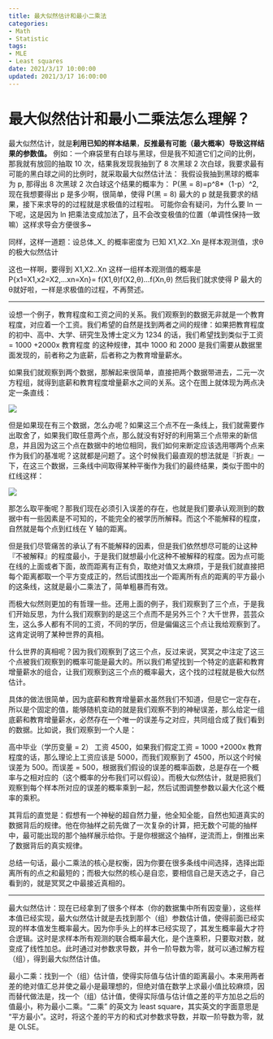 ```yaml
---
title: 最大似然估计和最小二乘法
categories:
- Math
- Statistic
tags:
- MLE
- Least squares
date: 2021/3/17 10:00:00
updated: 2021/3/17 16:00:00
---
```


# 最大似然估计和最小二乘法怎么理解？

最大似然估计，就是**利用已知的样本结果**，**反推最有可能（最大概率）导致这样结果的参数值。** 
例如：一个麻袋里有白球与黑球，但是我不知道它们之间的比例，那我就有放回的抽取 10 次，结果我发现我抽到了 8 次黑球 2 次白球，我要求最有可能的黑白球之间的比例时，就采取最大似然估计法： 我假设我抽到黑球的概率为 p, 那得出 8 次黑球 2 次白球这个结果的概率为： 
P(黑 = 8)=p^8*（1-p）^2, 现在我想要得出 p 是多少啊，很简单，使得 P(黑 = 8) 最大的 p 就是我要求的结果，接下来求导的的过程就是求极值的过程啦。 
可能你会有疑问，为什么要 ln 一下呢，这是因为 ln 把乘法变成加法了，且不会改变极值的位置（单调性保持一致嘛）这样求导会方便很多~

同样，这样一道题：设总体_X_ 的概率密度为 
已知 X1,X2..Xn 是样本观测值，求θ的极大似然估计

这也一样啊，要得到 X1,X2..Xn 这样一组样本观测值的概率是 
P{x1=X1,x2=X2,...xn=Xn}= f(X1,θ)f(X2,θ)…f(Xn,θ) 
然后我们就求使得 P 最大的θ就好啦，一样是求极值的过程，不再赘述。

---

设想一个例子，教育程度和工资之间的关系。我们观察到的数据无非就是一个教育程度，对应着一个工资。我们希望的自然是找到两者之间的规律：如果把教育程度的初中、高中、大学、研究生及博士定义为 1234 的话，我们希望找到类似于工资 = 1000 +2000x 教育程度 的这种规律，其中 1000 和 2000 是我们需要从数据里面发现的，前者称之为底薪，后者称之为教育增量薪水。

如果我们就观察到两个数据，那解起来很简单，直接把两个数据带进去，二元一次方程组，就得到底薪和教育程度增量薪水之间的关系。这个在图上就体现为两点决定一条直线：

![](https://gitee.com/gaoyi-ai/image-bed/raw/master/images/v2-fae27da14b1efdeb88c87b1f40b0ff3d_hd.jpg)

但是如果现在有三个数据，怎么办呢？如果这三个点不在一条线上，我们就需要作出取舍了，如果我们取任意两个点，那么就没有好好的利用第三个点带来的新信息，并且因为这三个点在数据中的地位相同，我们如何来断定应该选用哪两个点来作为我们的基准呢？这就都是问题了。这个时候我们最直观的想法就是『折衷』一下，在这三个数据，三条线中间取得某种平衡作为我们的最终结果，类似于图中的红线这样：

![](https://gitee.com/gaoyi-ai/image-bed/raw/master/images/v2-fae27da14b1efdeb88c87b1f40b0ff3d_hd.jpg)

那怎么取平衡呢？那我们现在必须引入误差的存在，也就是我们要承认观测到的数据中有一些因素是不可知的，不能完全的被学历所解释。而这个不能解释的程度，自然就是每个点到红线在 Y 轴的距离。

但是我们尽管痛苦的承认了有不能解释的因素，但是我们依然想尽可能的让这种『不被解释』的程度最小，于是我们就想最小化这种不被解释的程度。因为点可能在线的上面或者下面，故而距离有正有负，取绝对值又太麻烦，于是我们就直接把每个距离都取一个平方变成正的，然后试图找出一个距离所有点的距离的平方最小的这条线，这就是最小二乘法了，简单粗暴而有效。

而极大似然则更加的有哲理一些。还用上面的例子，我们观察到了三个点，于是我们开始反思，为什么我们观察到的是这三个点而不是另外三个？大千世界，芸芸众生，这么多人都有不同的工资，不同的学历，但是偏偏这三个点让我给观察到了。这肯定说明了某种世界的真相。

什么世界的真相呢？因为我们观察到了这三个点，反过来说，冥冥之中注定了这三个点被我们观察到的概率可能是最大的。所以我们希望找到一个特定的底薪和教育增量薪水的组合，让我们观察到这三个点的概率最大，这个找的过程就是极大似然估计。

具体的做法很简单，因为底薪和教育增量薪水虽然我们不知道，但是它一定存在，所以是个固定的值，能够随机变动的就是我们观察不到的神秘误差，那么给定一组底薪和教育增量薪水，必然存在一个唯一的误差与之对应，共同组合成了我们看到的数据。比如说，我们观察到一个人是：

高中毕业（学历变量 = 2） 工资 4500，如果我们假定工资 = 1000 +2000x 教育程度的话，那么理论上工资应该是 5000，而我们观察到了 4500，所以这个时候误差为 500。而误差 = 500，根据我们假设的误差的概率函数，总是存在一个概率与之相对应的（这个概率的分布我们可以假设）。而极大似然估计，就是把我们观察到每个样本所对应的误差的概率乘到一起，然后试图调整参数以最大化这个概率的乘积。

其背后的直觉是：假想有一个神秘的超自然力量，他全知全能，自然也知道真实的数据背后的规律。他在你抽样之前先做了一次复杂的计算，把无数个可能的抽样中，最可能出现的那个抽样展示给你。于是你根据这个抽样，逆流而上，倒推出来了数据背后的真实规律。

总结一句话，最小二乘法的核心是权衡，因为你要在很多条线中间选择，选择出距离所有的点之和最短的；而极大似然的核心是自恋，要相信自己是天选之子，自己看到的，就是冥冥之中最接近真相的。

---

最大似然估计：现在已经拿到了很多个样本（你的数据集中所有因变量），这些样本值已经实现，最大似然估计就是去找到那个（组）参数估计值，使得前面已经实现的样本值发生概率最大。因为你手头上的样本已经实现了，其发生概率最大才符合逻辑。这时是求样本所有观测的联合概率最大化，是个连乘积，只要取对数，就变成了线性加总。此时通过对参数求导数，并令一阶导数为零，就可以通过解方程（组），得到最大似然估计值。 

最小二乘：找到一个（组）估计值，使得实际值与估计值的距离最小。本来用两者差的绝对值汇总并使之最小是最理想的，但绝对值在数学上求最小值比较麻烦，因而替代做法是，找一个（组）估计值，使得实际值与估计值之差的平方加总之后的值最小，称为最小二乘。“二乘” 的英文为 least square，其实英文的字面意思是 “平方最小”。这时，将这个差的平方的和式对参数求导数，并取一阶导数为零，就是 OLSE。